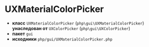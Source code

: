 # UXMaterialColorPicker

- **класс** `UXMaterialColorPicker` (`php\gui\UXMaterialColorPicker`) **унаследован от** `UXColorPicker` (`php\gui\UXColorPicker`)
- **пакет** `gui`
- **исходники** `php/gui/UXMaterialColorPicker.php`